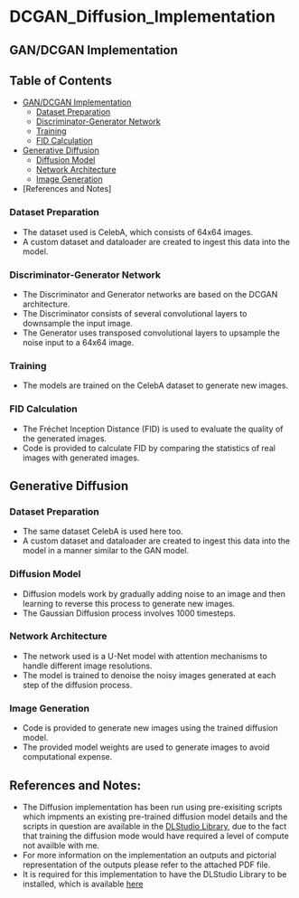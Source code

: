 # DCGAN_Diffusion_Implementation

## GAN/DCGAN Implementation

## Table of Contents
- [GAN/DCGAN Implementation](#gandcgan-implementation)
  - [Dataset Preparation](#dataset-preparation)
  - [Discriminator-Generator Network](#discriminator-generator-network)
  - [Training](#training)
  - [FID Calculation](#fid-calculation)
- [Generative Diffusion](#generative-diffusion)
  - [Diffusion Model](#diffusion-model)
  - [Network Architecture](#network-architecture)
  - [Image Generation](#image-generation)
- [References and Notes]

### Dataset Preparation
- The dataset used is CelebA, which consists of 64x64 images.
- A custom dataset and dataloader are created to ingest this data into the model.

### Discriminator-Generator Network
- The Discriminator and Generator networks are based on the DCGAN architecture.
- The Discriminator consists of several convolutional layers to downsample the input image.
- The Generator uses transposed convolutional layers to upsample the noise input to a 64x64 image.

### Training
- The models are trained on the CelebA dataset to generate new images.

### FID Calculation
- The Fréchet Inception Distance (FID) is used to evaluate the quality of the generated images.
- Code is provided to calculate FID by comparing the statistics of real images with generated images.

## Generative Diffusion

### Dataset Preparation
- The same dataset CelebA is used here too.
- A custom dataset and dataloader are created to ingest this data into the model in a manner similar to the GAN model.

### Diffusion Model
- Diffusion models work by gradually adding noise to an image and then learning to reverse this process to generate new images.
- The Gaussian Diffusion process involves 1000 timesteps.

### Network Architecture
- The network used is a U-Net model with attention mechanisms to handle different image resolutions.
- The model is trained to denoise the noisy images generated at each step of the diffusion process.

### Image Generation
- Code is provided to generate new images using the trained diffusion model.
- The provided model weights are used to generate images to avoid computational expense.

## References and Notes:
- The Diffusion implementation has been run using pre-exisiting scripts which impments an existing pre-trained diffusion model details and the scripts in question are available in the [DLStudio Library](https://engineering.purdue.edu/kak/distDLS/#109), due to the fact that training the diffusion mode would have required a level of compute not availble with me.
- For more information on the implementation an outputs and pictorial representation of the outputs please refer to the attached PDF file.
- It is required for this implementation to have the DLStudio Library to be installed, which is available [here](https://engineering.purdue.edu/kak/distDLS/)


